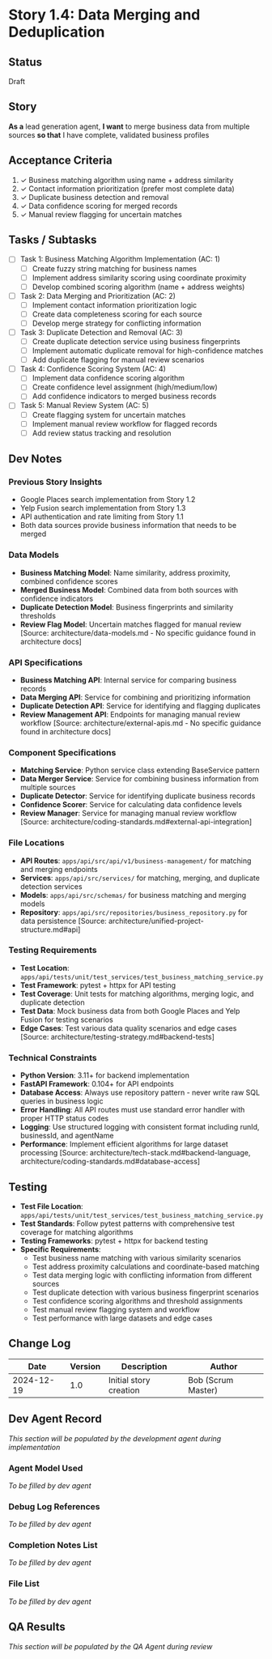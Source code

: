 # Story 1.4: Data Merging and Deduplication

## Status
Draft

## Story
**As a** lead generation agent,
**I want** to merge business data from multiple sources
**so that** I have complete, validated business profiles

## Acceptance Criteria
1. ✓ Business matching algorithm using name + address similarity
2. ✓ Contact information prioritization (prefer most complete data)
3. ✓ Duplicate business detection and removal
4. ✓ Data confidence scoring for merged records
5. ✓ Manual review flagging for uncertain matches

## Tasks / Subtasks
- [ ] Task 1: Business Matching Algorithm Implementation (AC: 1)
  - [ ] Create fuzzy string matching for business names
  - [ ] Implement address similarity scoring using coordinate proximity
  - [ ] Develop combined scoring algorithm (name + address weights)
- [ ] Task 2: Data Merging and Prioritization (AC: 2)
  - [ ] Implement contact information prioritization logic
  - [ ] Create data completeness scoring for each source
  - [ ] Develop merge strategy for conflicting information
- [ ] Task 3: Duplicate Detection and Removal (AC: 3)
  - [ ] Create duplicate detection service using business fingerprints
  - [ ] Implement automatic duplicate removal for high-confidence matches
  - [ ] Add duplicate flagging for manual review scenarios
- [ ] Task 4: Confidence Scoring System (AC: 4)
  - [ ] Implement data confidence scoring algorithm
  - [ ] Create confidence level assignment (high/medium/low)
  - [ ] Add confidence indicators to merged business records
- [ ] Task 5: Manual Review System (AC: 5)
  - [ ] Create flagging system for uncertain matches
  - [ ] Implement manual review workflow for flagged records
  - [ ] Add review status tracking and resolution

## Dev Notes

### Previous Story Insights
- Google Places search implementation from Story 1.2
- Yelp Fusion search implementation from Story 1.3
- API authentication and rate limiting from Story 1.1
- Both data sources provide business information that needs to be merged

### Data Models
- **Business Matching Model**: Name similarity, address proximity, combined confidence scores
- **Merged Business Model**: Combined data from both sources with confidence indicators
- **Duplicate Detection Model**: Business fingerprints and similarity thresholds
- **Review Flag Model**: Uncertain matches flagged for manual review
[Source: architecture/data-models.md - No specific guidance found in architecture docs]

### API Specifications
- **Business Matching API**: Internal service for comparing business records
- **Data Merging API**: Service for combining and prioritizing information
- **Duplicate Detection API**: Service for identifying and flagging duplicates
- **Review Management API**: Endpoints for managing manual review workflow
[Source: architecture/external-apis.md - No specific guidance found in architecture docs]

### Component Specifications
- **Matching Service**: Python service class extending BaseService pattern
- **Data Merger Service**: Service for combining business information from multiple sources
- **Duplicate Detector**: Service for identifying duplicate business records
- **Confidence Scorer**: Service for calculating data confidence levels
- **Review Manager**: Service for managing manual review workflow
[Source: architecture/coding-standards.md#external-api-integration]

### File Locations
- **API Routes**: `apps/api/src/api/v1/business-management/` for matching and merging endpoints
- **Services**: `apps/api/src/services/` for matching, merging, and duplicate detection services
- **Models**: `apps/api/src/schemas/` for business matching and merging models
- **Repository**: `apps/api/src/repositories/business_repository.py` for data persistence
[Source: architecture/unified-project-structure.md#api]

### Testing Requirements
- **Test Location**: `apps/api/tests/unit/test_services/test_business_matching_service.py`
- **Test Framework**: pytest + httpx for API testing
- **Test Coverage**: Unit tests for matching algorithms, merging logic, and duplicate detection
- **Test Data**: Mock business data from both Google Places and Yelp Fusion for testing scenarios
- **Edge Cases**: Test various data quality scenarios and edge cases
[Source: architecture/testing-strategy.md#backend-tests]

### Technical Constraints
- **Python Version**: 3.11+ for backend implementation
- **FastAPI Framework**: 0.104+ for API endpoints
- **Database Access**: Always use repository pattern - never write raw SQL queries in business logic
- **Error Handling**: All API routes must use standard error handler with proper HTTP status codes
- **Logging**: Use structured logging with consistent format including runId, businessId, and agentName
- **Performance**: Implement efficient algorithms for large dataset processing
[Source: architecture/tech-stack.md#backend-language, architecture/coding-standards.md#database-access]

## Testing
- **Test File Location**: `apps/api/tests/unit/test_services/test_business_matching_service.py`
- **Test Standards**: Follow pytest patterns with comprehensive test coverage for matching algorithms
- **Testing Frameworks**: pytest + httpx for backend testing
- **Specific Requirements**: 
  - Test business name matching with various similarity scenarios
  - Test address proximity calculations and coordinate-based matching
  - Test data merging logic with conflicting information from different sources
  - Test duplicate detection with various business fingerprint scenarios
  - Test confidence scoring algorithms and threshold assignments
  - Test manual review flagging system and workflow
  - Test performance with large datasets and edge cases

## Change Log
| Date | Version | Description | Author |
|------|---------|-------------|---------|
| 2024-12-19 | 1.0 | Initial story creation | Bob (Scrum Master) |

## Dev Agent Record
*This section will be populated by the development agent during implementation*

### Agent Model Used
*To be filled by dev agent*

### Debug Log References
*To be filled by dev agent*

### Completion Notes List
*To be filled by dev agent*

### File List
*To be filled by dev agent*

## QA Results
*This section will be populated by the QA Agent during review*
